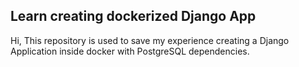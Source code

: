 ## Learn creating dockerized Django App

Hi, This repository is used to save my experience creating a Django Application inside docker with PostgreSQL dependencies. 
